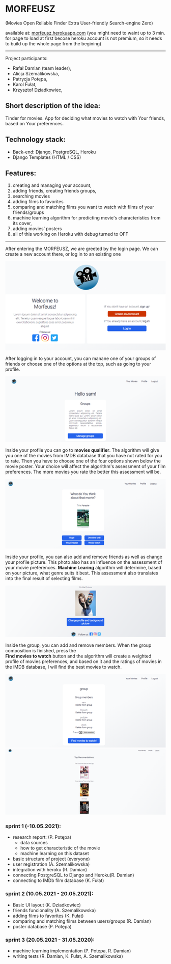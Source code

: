 # MORFEUSZ
(Movies Open Reliable Finder Extra User-friendly Search-engine Zero)

available at: [morfeusz.herokuapp.com](https://morfeusz.herokuapp.com/)
(you might need to waint up to 3 min. for page to load at first becose heroku account is not premium, so it needs to build up the whole page from the begining)
___

Project participants:
- Rafał Damian (team leader),
- Alicja Szemalikowska,
- Patrycja Potępa,
- Karol Fułat,
- Krzysztof Dziadkowiec,

## Short description of the idea:
Tinder for movies. App for deciding what movies to watch with Your friends, based on Your preferences.

## Technology stack:
- Back-end: Django, PostgreSQL, Heroku
- Django Templates (HTML / CSS)

## Features:
1. creating and managing your account,
1. adding friends, creating friends groups,
1. searching movies
1. adding films to favorites
1. comparing and matching films you want to watch with films of your friends/groups
1. machine learning algorithm for predicting movie's characteristics from its cover,
1. adding movies’ posters
1. all of this working on Heroku with debug turned to OFF

---
After entering the MORFEUSZ, we are greeted by the login page. We can create a new account there, or log in to an existing one

![](images/login_register.png)


After logging in to your account, you can manane one of your groups of friends or choose one of the options at the top, such as going to your profile.

![](images/main.png)

Inside your profile you can go to **movies qualifier**. The algorithm will give you one of the movies from IMDB database that you have not rated for you to rate. Then you have to choose one of the four options shown below the movie poster. Your choice will affect the algorithm's assessment of your film preferences. The more movies you rate the better this assessment will be.

![](images/qualify.png)

Inside your profile, you can also add and remove friends as well as change your profile picture. This photo also has an influence on the assessment of your movie preferences. **Machine Learing** algorithm will determine, based on your picture, what genre suits it best. This assessment also translates into the final result of selecting films.

![](images/profile.png)

Inside the group, you can add and remove members. When the group composition is finished, press the <br>**Find movies to watch** button and the algorithm will create a weighted profile of movies preferences, and based on it and the ratings of movies in the iMDB database, I will find the best movies to watch.

![](images/groups.png)
![](images/fit.png)

### sprint 1 (-10.05.2021): 
- research report: (P. Potępa)
  - data sources
  - how to get characteristic of the movie
  - machine learning on this dataset
- basic structure of project (everyone)
- user registration (A. Szemalikowska)
- integration with heroku (R. Damian)
- connecting PostgreSQL to Django and Heroku(R. Damian)
- connecting to IMDb film database (K. Fułat)

### sprint 2 (10.05.2021 - 20.05.2021): 
- Basic UI layout (K. Dziadkowiec)
- friends funcionality (A. Szemalikowska)
- adding films to favorites (K. Fułat)
- comparing and matching films between users/groups (R. Damian)
- poster database (P. Potępa)

### sprint 3 (20.05.2021 - 31.05.2020): 
- machine learning implementation (P. Potepa, R. Damian)
- writing tests (R. Damian, K. Fułat, A. Szemalikowska)

 
